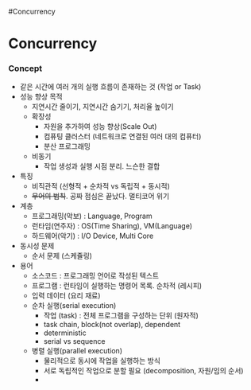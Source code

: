 #Concurrency

# Concurrency
### Concept

* 같은 시간에 여러 개의 실행 흐름이 존재하는 것 (작업 or Task)
* 성능 향상 목적
	* 지연시간 줄이기, 지연시간 숨기기, 처리율 높이기
	* 확장성
		* 자원을 추가하여 성능 향상(Scale Out)
		* 컴퓨팅 클러스터 (네트워크로 연결된 여러 대의 컴퓨터)
		* 분산 프로그래밍
	* 비동기
		* 작업 생성과 실행 시점 분리. 느슨한 결합
* 특징
	* 비직관적 (선형적 + 순차적 vs 독립적 + 동시적)
	* ~~무어의 법칙~~. 공짜 점심은 끝났다. 멀티코어 위기
* 계층
	* 프로그래밍(악보) : Language, Program
	* 런타임(연주자) : OS(Time Sharing), VM(Language)
	* 하드웨어(악기) : I/O Device, Multi Core
* 동시성 문제
	* 순서 문제 (스케쥴링)
* 용어
	* 소스코드 : 프로그래밍 언어로 작성된 텍스트
	* 프로그램 : 런타임이 실행하는 명령어 목록. 순차적 (레시피)
	* 입력 데이터 (요리 재료)
	* 순차 실행(serial execution)
		* 작업 (task) : 전체 프로그램을 구성하는 단위 (원자적)
		* task chain, block(not overlap), dependent
		* deterministic
		* serial vs sequence
	* 병렬 실행(parallel execution)
		* 물리적으로 동시에 작업을 실행하는 방식
		* 서로 독립적인 작업으로 분할 필요 (decomposition, 자원/임의 순서)
		* 